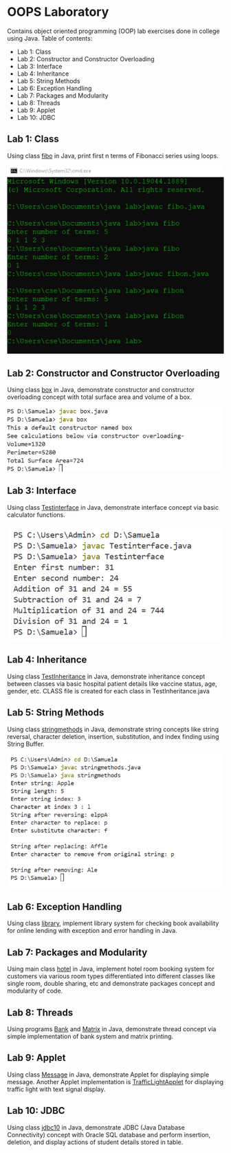 # OOPS Laboratory
Contains object oriented programming (OOP) lab exercises done in college using Java. Table of contents:
- Lab 1: Class
- Lab 2: Constructor and Constructor Overloading
- Lab 3: Interface
- Lab 4: Inheritance
- Lab 5: String Methods
- Lab 6: Exception Handling
- Lab 7: Packages and Modularity
- Lab 8: Threads
- Lab 9: Applet
- Lab 10: JDBC


## Lab 1: Class 
Using class [fibo](https://github.com/Samuela31/OOPS-Laboratory/blob/main/fibo.java) in Java, print first n terms of Fibonacci series using loops.

![op1](https://github.com/Samuela31/OOPS-Laboratory/blob/main/oops%20lab%201%20output.png)

## Lab 2: Constructor and Constructor Overloading
Using class [box](https://github.com/Samuela31/OOPS-Laboratory/blob/main/box.java) in Java, demonstrate constructor and constructor overloading concept with total surface area and volume of a box. 

![op2](https://github.com/Samuela31/OOPS-Laboratory/blob/main/oops%20lab%202%20output.png)

## Lab 3: Interface
Using class [Testinterface](https://github.com/Samuela31/OOPS-Laboratory/blob/main/Testinterface.java) in Java, demonstrate interface concept via basic calculator functions.

![op3](https://github.com/Samuela31/OOPS-Laboratory/blob/main/oops%20lab%203%20output.png)

## Lab 4: Inheritance
Using class [TestInheritance](https://github.com/Samuela31/OOPS-Laboratory/blob/main/TestInheritance.java) in Java, demonstrate inheritance concept between classes via basic hospital patient details like vaccine status, age, gender, etc. CLASS file is created for each class in TestInheritance.java

## Lab 5: String Methods
Using class [stringmethods](https://github.com/Samuela31/OOPS-Laboratory/blob/main/stringmethods.java) in Java, demonstrate string concepts like string reversal, character deletion, insertion, substitution, and index finding using String Buffer.

![op5](https://github.com/Samuela31/OOPS-Laboratory/blob/main/oops%20lab%205%20output.png)

## Lab 6: Exception Handling
Using class [library](https://github.com/Samuela31/OOPS-Laboratory/blob/main/library.java), implement library system for checking book availability for online lending with exception and error handling in Java.

## Lab 7: Packages and Modularity
Using main class [hotel](https://github.com/Samuela31/OOPS-Laboratory/blob/main/Lab%207/hotel.java) in Java, implement hotel room booking system for customers via various room types differentiated into different classes like single room, double sharing, etc and demonstrate packages concept and modularity of code.

## Lab 8: Threads
Using programs [Bank](https://github.com/Samuela31/OOPS-Laboratory/blob/main/Bank.java) and [Matrix](https://github.com/Samuela31/OOPS-Laboratory/blob/main/Matrix.java) in Java, demonstrate thread concept via simple implementation of bank system and matrix printing.

## Lab 9: Applet
Using class [Message](https://github.com/Samuela31/OOPS-Laboratory/blob/main/Lab%209/Message.java) in Java, demonstrate Applet for displaying simple message. Another Applet implementation is [TrafficLightApplet](https://github.com/Samuela31/OOPS-Laboratory/blob/main/Lab%209/TrafficLightApplet.java) for displaying traffic light with text signal display.

## Lab 10: JDBC
Using class [jdbc10](https://github.com/Samuela31/OOPS-Laboratory/blob/main/jdbc10.java) in Java, demonstrate JDBC (Java Database Connectivity) concept with Oracle SQL database and perform insertion, deletion, and display actions of student details stored in table.
